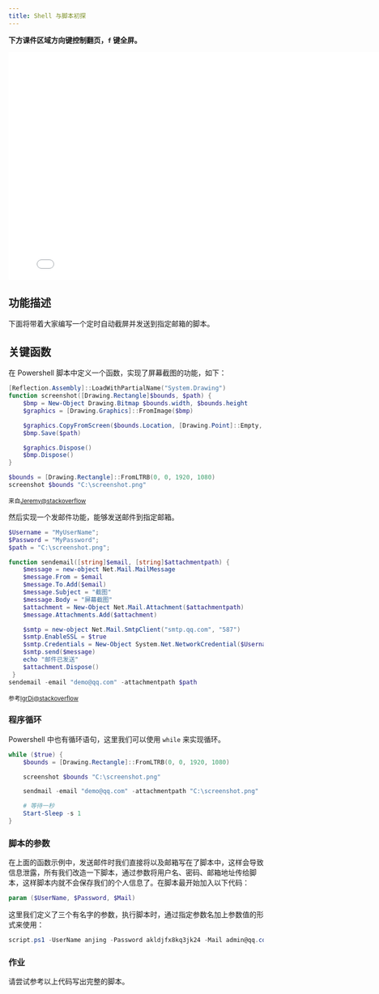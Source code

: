 ```yaml
---
title: Shell 与脚本初探
---
```


**下方课件区域方向键控制翻页，`f` 键全屏。**

<iframe src="./slideshow.html" frameborder=0 width=800 height=450></iframe>

## 功能描述

下面将带着大家编写一个定时自动截屏并发送到指定邮箱的脚本。

## 关键函数

在 Powershell 脚本中定义一个函数，实现了屏幕截图的功能，如下：

```powershell
[Reflection.Assembly]::LoadWithPartialName("System.Drawing")
function screenshot([Drawing.Rectangle]$bounds, $path) {
    $bmp = New-Object Drawing.Bitmap $bounds.width, $bounds.height
    $graphics = [Drawing.Graphics]::FromImage($bmp)

    $graphics.CopyFromScreen($bounds.Location, [Drawing.Point]::Empty, $bounds.size)
    $bmp.Save($path)

    $graphics.Dispose()
    $bmp.Dispose()
}

$bounds = [Drawing.Rectangle]::FromLTRB(0, 0, 1920, 1080)
screenshot $bounds "C:\screenshot.png"
```

<small>来自[Jeremy@stackoverflow](https://stackoverflow.com/questions/2969321/how-can-i-do-a-screen-capture-in-windows-powershell)</small>

然后实现一个发邮件功能，能够发送邮件到指定邮箱。

```powershell
$Username = "MyUserName";
$Password = "MyPassword";
$path = "C:\screenshot.png";

function sendemail([string]$email, [string]$attachmentpath) {
    $message = new-object Net.Mail.MailMessage
    $message.From = $email
    $message.To.Add($email)
    $message.Subject = "截图"
    $message.Body = "屏幕截图"
    $attachment = New-Object Net.Mail.Attachment($attachmentpath)
    $message.Attachments.Add($attachment)

    $smtp = new-object Net.Mail.SmtpClient("smtp.qq.com", "587")
    $smtp.EnableSSL = $true
    $smtp.Credentials = New-Object System.Net.NetworkCredential($Username, $Password)
    $smtp.send($message)
    echo "邮件已发送"
    $attachment.Dispose()
 }
sendemail -email "demo@qq.com" -attachmentpath $path
```

<small>参考[IgrDi@stackoverflow](https://stackoverflow.com/questions/36355271/how-to-send-email-with-powershell)</small>

### 程序循环

Powershell 中也有循环语句，这里我们可以使用 `while` 来实现循环。

```powershell
while ($true) {
    $bounds = [Drawing.Rectangle]::FromLTRB(0, 0, 1920, 1080)

    screenshot $bounds "C:\screenshot.png"

    sendmail -email "demo@qq.com" -attachmentpath "C:\screenshot.png"

    # 等待一秒
    Start-Sleep -s 1
}
```

### 脚本的参数

在上面的函数示例中，发送邮件时我们直接将以及邮箱写在了脚本中，这样会导致信息泄露，所有我们改造一下脚本，通过参数将用户名、密码、邮箱地址传给脚本，这样脚本内就不会保存我们的个人信息了。在脚本最开始加入以下代码：

```powershell
param ($UserName, $Password, $Mail)
```

这里我们定义了三个有名字的参数，执行脚本时，通过指定参数名加上参数值的形式来使用：

```powershell
script.ps1 -UserName anjing -Password akldjfx8kq3jk24 -Mail admin@qq.com
```

### 作业

请尝试参考以上代码写出完整的脚本。
